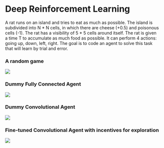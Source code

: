 # Deep Reinforcement Learning 

A rat runs on an island and tries to eat as much as possible. The island is subdivided into N * N cells, in which there are cheese (+0.5) and poisonous cells (-1). The rat has a visibility of 5 * 5 cells around itself. The rat is given a time T to accumulate as much food as possible. It can perform 4 actions: going up, down, left, right.
The goal is to code an agent to solve this task that will learn by trial and error.

### A random game
![](gifs/test1.gif)

### Dummy Fully Connected Agent
![](gifs/fc_test1.gif)


### Dummy Convolutional Agent
![](gifs/cnn_test1.gif)

### Fine-tuned Convolutional Agent with incentives for exploration
![](gifs/cnn_test_explore2.gif)
